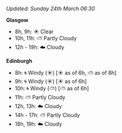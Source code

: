 *Updated: Sunday 24th March 06:30*

**Glasgow**

* 8h, 9h: :sunny: Clear
* 10h, 11h: :partly_sunny: Partly Cloudy
* 12h - 19h: :cloud: Cloudy

**Edinburgh**

* 8h: :cyclone: Windy (:sunny:) [:sunny: as of 6h, :partly_sunny: as of 8h]
* 9h: :cyclone: Windy (:sunny:) [:sunny: as of 6h]
* 10h: :cyclone: Windy (:partly_sunny:) [:partly_sunny: as of 6h]
* 11h: :partly_sunny: Partly Cloudy
* 12h, 13h: :cloud: Cloudy
* 14h - 17h: :partly_sunny: Partly Cloudy
* 18h, 19h: :cloud: Cloudy
